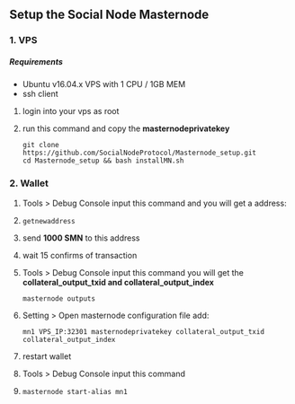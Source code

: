 ## Setup the Social Node Masternode



### 1. VPS

##### Requirements

- Ubuntu v16.04.x VPS with 1 CPU / 1GB MEM
- ssh client

1. login into your vps as root

2. run this command and copy the **masternodeprivatekey**

   ```
   git clone https://github.com/SocialNodeProtocol/Masternode_setup.git
   cd Masternode_setup && bash installMN.sh
   ```

### 2. Wallet

1. Tools > Debug Console input this command and you will get a address:

2. ```
   getnewaddress
   ```

2. send **1000 SMN** to this address

3. wait 15 confirms of transaction

4. Tools > Debug Console input this command you will get the **collateral_output_txid  and collateral_output_index**

   ```
   masternode outputs
   ```
   
6. Setting > Open masternode configuration file add:

   ```
   mn1 VPS_IP:32301 masternodeprivatekey collateral_output_txid collateral_output_index
   ```

7. restart wallet

8. Tools > Debug Console input this command

9. ```
   masternode start-alias mn1
   ```
